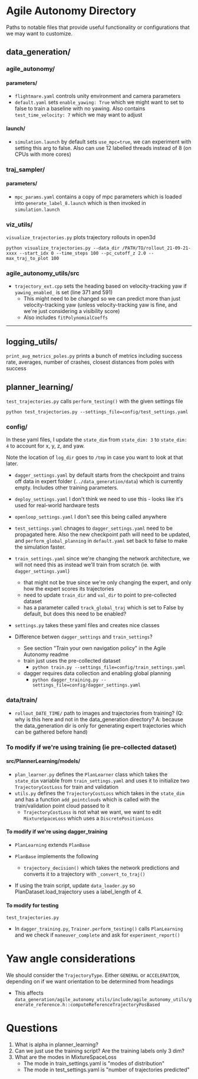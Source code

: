 # Agile Autonomy Directory
Paths to notable files that provide useful functionality or configurations that we may want to customize.

## data_generation/

### agile_autonomy/

#### parameters/
- `flightmare.yaml` controls unity environment and camera parameters
- `default.yaml` sets `enable_yawing: True` which we might want to set to false to train a baseline with no yawing. Also contains `test_time_velocity: 7` which we may want to adjust

#### launch/
- `simulation.launch` by default sets `use_mpc=true`, we can experiment with setting this arg to false. Also can use 12 labelled threads instead of 8 (on CPUs with more cores)

### traj_sampler/

#### parameters/
- `mpc_params.yaml` contains a copy of mpc parameters which is loaded into `generate_label_8.launch` which is then invoked in `simulation.launch`

### viz_utils/
`visualize_trajectories.py` plots trajectory rollouts in open3d
```
python visualize_trajectories.py --data_dir /PATH/TO/rollout_21-09-21-xxxx --start_idx 0 --time_steps 100 --pc_cutoff_z 2.0 --max_traj_to_plot 100
```

### agile_autonomy_utils/src
- `trajectory_ext.cpp` sets the heading based on velocity-tracking yaw if `yawing_enabled_` is set (line 371 and 591)
    - This might need to be changed so we can predict more than just velocity-tracking yaw (unless velocity-tracking yaw is fine, and we're just considering a visibility score)
    - Also includes `fitPolynomialCoeffs`

---

## logging_utils/
`print_avg_metrics_poles.py` prints a bunch of metrics including success rate, averages, number of crashes, closest distances from poles with success

## planner_learning/
`test_trajectories.py` calls `perform_testing()` with the given settings file
```
python test_trajectories.py --settings_file=config/test_settings.yaml
```

### config/
In these yaml files, I update the `state_dim` from `state_dim: 3` to `state_dim: 4` to account for x, y, z, and yaw.

Note the location of `log_dir` goes to `/tmp` in case you want to look at that later.
- `dagger_settings.yaml` by default starts from the checkpoint and trains off data in expert folder (`../data_generation/data`) which is currently empty. Includes other training parameters.
- `deploy_settings.yaml` I don't think we need to use this - looks like it's used for real-world hardware tests
- `openloop_settings.yaml` I don't see this being called anywhere
- `test_settings.yaml` chnages to `dagger_settings.yaml` need to be propagated here. Also the new checkpoint path will need to be updated, and `perform_global_planning` in `default.yaml` set back to false to make the simulation faster.
- `train_settings.yaml` since we're changing the network architecture, we will not need this as instead we'll train from scratch (ie. with `dagger_settings.yaml`)
    - that might not be true since we're only changing the expert, and only how the expert scores its trajectories
    - need to update `train_dir` and `val_dir` to point to pre-collected dataset
    - has a parameter called `track_global_traj` which is set to False by default, but does this need to be enabled?
- `settings.py` takes these yaml files and creates nice classes

- Difference betwen `dagger_settings` and `train_settings`?
    - See section "Train your own navigation policy" in the Agile Autonomy readme
    - train just uses the pre-collected dataset
        - `python train.py --settings_file=config/train_settings.yaml`
    - dagger requires data collection and enabling global planning
        - `python dagger_training.py --settings_file=config/dagger_settings.yaml`

### data/train/
- `rollout_DATE_TIME/` path to images and trajectories from training? (Q: why is this here and not in the data_generation directory? A: because the data_generation dir is only for generating expert trajectories which can be gathered before hand)

### To modify if we're using training (ie pre-collected dataset)
#### src/PlannerLearning/models/
- `plan_learner.py` defines the `PlanLearner` class which takes the `state_dim` variable from `train_settings.yaml` and uses it to initialize two `TrajectoryCostLoss` for train and validation
- `utils.py` defines the `TrajectoryCostLoss` which takes in the `state_dim` and has a function `add_pointclouds` which is called with the train/validation point cloud passed to it
    - `TrajectoryCostLoss` is not what we want, we want to edit `MixtureSpaceLoss` which uses a `DiscretePositionLoss`
#### To modify if we're using dagger_training
- `PlanLearning` extends `PlanBase`
- `PlanBase` implements the following
    - `trajectory_decision()` which takes the network predictions and converts it to a trajectory with `_convert_to_traj()`

- If using the train script, update `data_loader.py` so PlanDataset.load_trajectory uses a label_length of 4.

#### To modify for testing
```
test_trajectories.py
```
- In `dagger_training.py`, `Trainer.perform_testing()` calls `PlanLearning` and we check if `maneuver_complete` and ask for `experiment_report()`



# Yaw angle considerations

We should consider the `TrajectoryType`. Either `GENERAL` or `ACCELERATION`, depending on if we want orientation to be determined from headings
- This affects `data_generation/agile_autonomy_utils/include/agile_autonomy_utils/generate_reference.h::computeReferenceTrajectoryPosBased`

# Questions
1. What is alpha in planner_learning?
2. Can we just use the training script? Are the training labels only 3 dim?
3. What are the modes in MixtureSpaceLoss
    - The mode in train_settings.yaml is "modes of distribution"
    - The mode in test_settings.yaml is "number of trajectories predicted"

